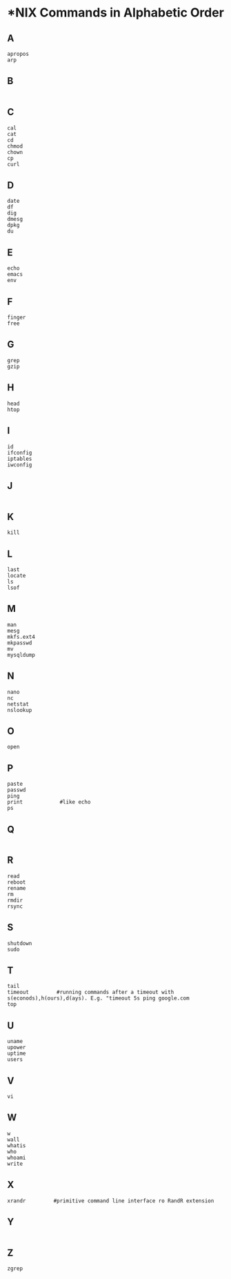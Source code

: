 # *NIX Commands in Alphabetic Order

## A
````
apropos
arp
````
## B
````
````
## C
````
cal
cat
cd
chmod
chown
cp
curl
````
## D
````
date
df
dig
dmesg
dpkg
du
````
## E
````
echo
emacs
env
````
## F
````
finger
free
````
## G
````
grep
gzip
````
## H
````
head
htop
````
## I
````
id
ifconfig
iptables
iwconfig
````
## J
````
````
## K
````
kill
````
## L
````
last
locate
ls
lsof
````
## M
````
man
mesg
mkfs.ext4
mkpasswd
mv
mysqldump
````
## N
````
nano
nc
netstat
nslookup
````
## O
````
open
````
## P
````
paste
passwd
ping
print            #like echo
ps
````
## Q
````
````
## R
````
read
reboot
rename
rm
rmdir
rsync
````
## S
````
shutdown
sudo
````
## T
````
tail
timeout         #running commands after a timeout with s(econods),h(ours),d(ays). E.g. "timeout 5s ping google.com
top
````
## U
````
uname
upower
uptime
users
````
## V
````
vi
````
## W
````
w
wall
whatis
who
whoami
write
````
## X
````
xrandr         #primitive command line interface ro RandR extension
````
## Y
````
````
## Z
````
zgrep
````
